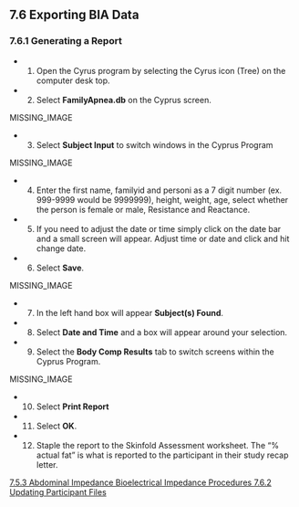## 7.6 Exporting BIA Data

### 7.6.1 Generating a Report

* 1. Open the Cyrus program by selecting the Cyrus icon (Tree) on the computer desk top.
* 2. Select **FamilyApnea.db** on the Cyprus screen.

MISSING_IMAGE

* 3. Select **Subject Input** to switch windows in the Cyprus Program

MISSING_IMAGE

* 4. Enter the first name, familyid and personi as a 7 digit number (ex. 999-9999 would be 9999999), height, weight, age, select whether the person is female or male, Resistance and Reactance.
* 5. If you need to adjust the date or time simply click on the date bar and a small screen will appear. Adjust time or date and click and hit change date.
* 6. Select **Save**.

MISSING_IMAGE

* 7. In the left hand box will appear **Subject(s) Found**.
* 8. Select **Date and Time** and a box will appear around your selection.
* 9. Select the **Body Comp Results** tab to switch screens within the Cyprus Program.

MISSING_IMAGE

* 10. Select **Print Report**
* 11. Select **OK**.
* 12. Staple the report to the Skinfold Assessment worksheet. The “% actual fat” is what is reported to the participant in their study recap letter.


<div class="center">
<div class="btn-group">
  <a href=":pages_path:/manuals/bioelectrical-impedance/7-05-03-abdominal-impedance.md" class="btn btn-default">
    <span class="glyphicon glyphicon-chevron-left"></span>
    7.5.3 Abdominal Impedance
  </a>

  <a href=":pages_path:/manuals/bioelectrical-impedance" class="btn btn-default">
    <span class="glyphicon glyphicon-chevron-up"></span>
    Bioelectrical Impedance Procedures
  </a>

  <a href=":pages_path:/manuals/bioelectrical-impedance/7-06-02-updating-ppt-file.md" class="btn btn-success">
    7.6.2 Updating Participant Files
    <span class="glyphicon glyphicon-chevron-right"></span>
  </a>
</div>
</div>
